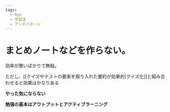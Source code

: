 ```yaml
---
tags:
  - Ryu
  - 学習法
  - アンチパターン
---
```


# まとめノートなどを作らない。

効率が悪いばかりで無駄。

ただし、[[クイズやテストの要素を取り入れた要約が効果的|クイズ化]]と組み合わせると効果はかなりある

**やった気にならない**

**勉强の基本はアウトプットとアクティブラーニング**

